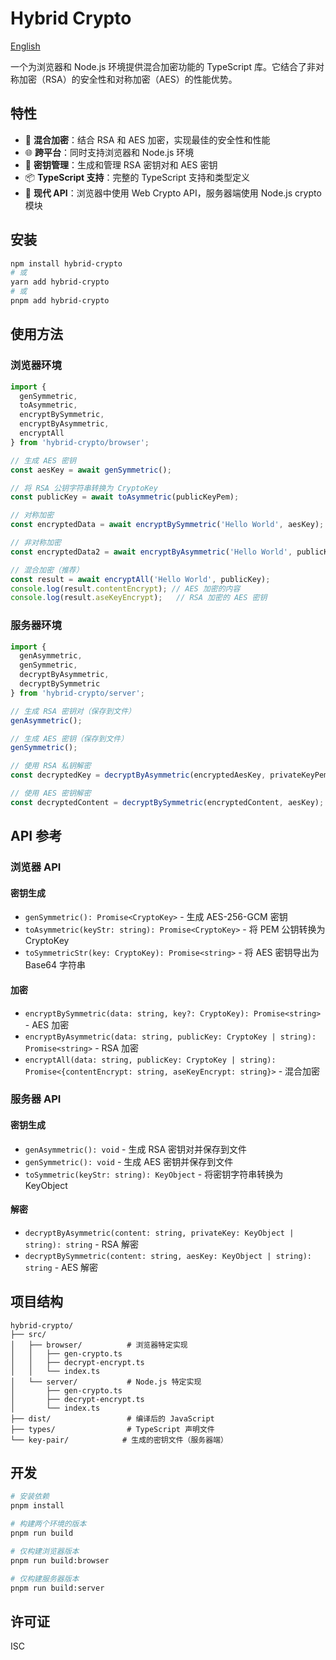 # Hybrid Crypto

[English](./README.md)

一个为浏览器和 Node.js 环境提供混合加密功能的 TypeScript 库。它结合了非对称加密（RSA）的安全性和对称加密（AES）的性能优势。

## 特性

- 🔐 **混合加密**：结合 RSA 和 AES 加密，实现最佳的安全性和性能
- 🌐 **跨平台**：同时支持浏览器和 Node.js 环境
- 🔑 **密钥管理**：生成和管理 RSA 密钥对和 AES 密钥
- 📦 **TypeScript 支持**：完整的 TypeScript 支持和类型定义
- 🚀 **现代 API**：浏览器中使用 Web Crypto API，服务器端使用 Node.js crypto 模块

## 安装

```bash
npm install hybrid-crypto
# 或
yarn add hybrid-crypto
# 或
pnpm add hybrid-crypto
```

## 使用方法

### 浏览器环境

```typescript
import {
  genSymmetric,
  toAsymmetric,
  encryptBySymmetric,
  encryptByAsymmetric,
  encryptAll
} from 'hybrid-crypto/browser';

// 生成 AES 密钥
const aesKey = await genSymmetric();

// 将 RSA 公钥字符串转换为 CryptoKey
const publicKey = await toAsymmetric(publicKeyPem);

// 对称加密
const encryptedData = await encryptBySymmetric('Hello World', aesKey);

// 非对称加密
const encryptedData2 = await encryptByAsymmetric('Hello World', publicKey);

// 混合加密（推荐）
const result = await encryptAll('Hello World', publicKey);
console.log(result.contentEncrypt); // AES 加密的内容
console.log(result.aseKeyEncrypt);   // RSA 加密的 AES 密钥
```

### 服务器环境

```typescript
import {
  genAsymmetric,
  genSymmetric,
  decryptByAsymmetric,
  decryptBySymmetric
} from 'hybrid-crypto/server';

// 生成 RSA 密钥对（保存到文件）
genAsymmetric();

// 生成 AES 密钥（保存到文件）
genSymmetric();

// 使用 RSA 私钥解密
const decryptedKey = decryptByAsymmetric(encryptedAesKey, privateKeyPem);

// 使用 AES 密钥解密
const decryptedContent = decryptBySymmetric(encryptedContent, aesKey);
```

## API 参考

### 浏览器 API

#### 密钥生成
- `genSymmetric(): Promise<CryptoKey>` - 生成 AES-256-GCM 密钥
- `toAsymmetric(keyStr: string): Promise<CryptoKey>` - 将 PEM 公钥转换为 CryptoKey
- `toSymmetricStr(key: CryptoKey): Promise<string>` - 将 AES 密钥导出为 Base64 字符串

#### 加密
- `encryptBySymmetric(data: string, key?: CryptoKey): Promise<string>` - AES 加密
- `encryptByAsymmetric(data: string, publicKey: CryptoKey | string): Promise<string>` - RSA 加密
- `encryptAll(data: string, publicKey: CryptoKey | string): Promise<{contentEncrypt: string, aseKeyEncrypt: string}>` - 混合加密

### 服务器 API

#### 密钥生成
- `genAsymmetric(): void` - 生成 RSA 密钥对并保存到文件
- `genSymmetric(): void` - 生成 AES 密钥并保存到文件
- `toSymmetric(keyStr: string): KeyObject` - 将密钥字符串转换为 KeyObject

#### 解密
- `decryptByAsymmetric(content: string, privateKey: KeyObject | string): string` - RSA 解密
- `decryptBySymmetric(content: string, aesKey: KeyObject | string): string` - AES 解密

## 项目结构

```
hybrid-crypto/
├── src/
│   ├── browser/          # 浏览器特定实现
│   │   ├── gen-crypto.ts
│   │   ├── decrypt-encrypt.ts
│   │   └── index.ts
│   └── server/           # Node.js 特定实现
│       ├── gen-crypto.ts
│       ├── decrypt-encrypt.ts
│       └── index.ts
├── dist/                 # 编译后的 JavaScript
├── types/                # TypeScript 声明文件
└── key-pair/            # 生成的密钥文件（服务器端）
```

## 开发

```bash
# 安装依赖
pnpm install

# 构建两个环境的版本
pnpm run build

# 仅构建浏览器版本
pnpm run build:browser

# 仅构建服务器版本
pnpm run build:server
```

## 许可证

ISC
